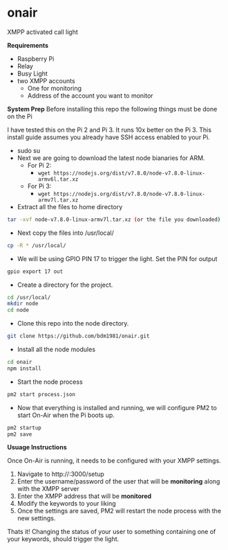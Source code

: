 # onair
XMPP activated call light

**Requirements**
* Raspberry Pi
* Relay
* Busy Light
* two XMPP accounts
  * One for monitoring
  * Address of the account you want to monitor

**System Prep**
Before installing this repo the following things must be done on the Pi

I have tested this on the Pi 2 and Pi 3. It runs 10x better on the Pi 3. This install guide assumes you already have SSH access enabled to your Pi.

* sudo su
* Next we are going to download the latest node bianaries for ARM.
  * For Pi 2:
    * ``` wget https://nodejs.org/dist/v7.8.0/node-v7.8.0-linux-armv6l.tar.xz ```
  * For Pi 3: 
    * ``` wget https://nodejs.org/dist/v7.8.0/node-v7.8.0-linux-armv7l.tar.xz ```
* Extract all the files to home directory
``` bash
tar -xvf node-v7.8.0-linux-armv7l.tar.xz (or the file you downloaded)
```
* Next copy the files into /usr/local/
``` bash
cp -R * /usr/local/
```
* We will be using GPIO PIN 17 to trigger the light. Set the PIN for output
``` bash
gpio export 17 out
```
* Create a directory for the project.
``` bash
cd /usr/local/
mkdir node
cd node
```
* Clone this repo into the node directory.
``` bash
git clone https://github.com/bdm1981/onair.git
```
* Install all the node modules
``` bash
cd onair
npm install
```
* Start the node process
``` bash
pm2 start process.json
```
* Now that everything is installed and running, we will configure PM2 to start On-Air when the Pi boots up.
``` bash
pm2 startup
pm2 save
```
**Usuage Instructions**

Once On-Air is running, it needs to be configured with your XMPP settings.

1. Navigate to http://<IP Address>:3000/setup
2. Enter the username/password of the user that will be **monitoring** along with the XMPP server
3. Enter the XMPP address that will be **monitored**
4. Modify the keywords to your liking
5. Once the settings are saved, PM2 will restart the node process with the new settings.

Thats it! Changing the status of your user to something containing one of your keywords, should trigger the light.

